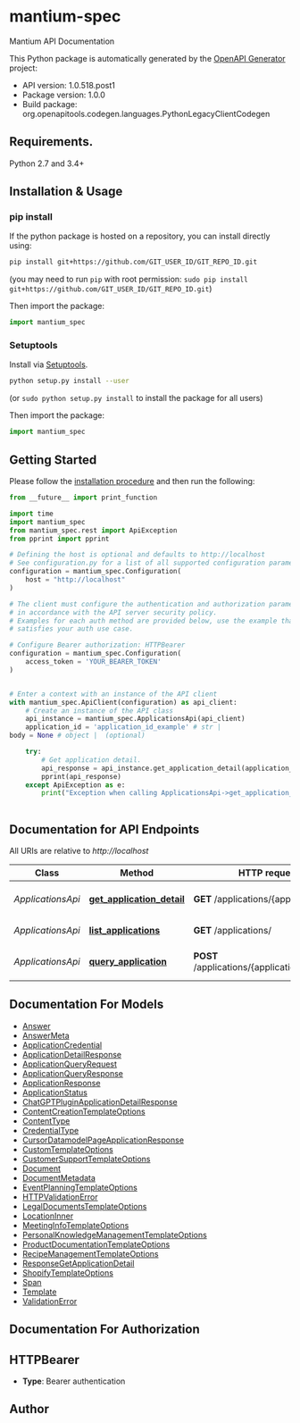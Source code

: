 # mantium-spec
Mantium API Documentation

This Python package is automatically generated by the [OpenAPI Generator](https://openapi-generator.tech) project:

- API version: 1.0.518.post1
- Package version: 1.0.0
- Build package: org.openapitools.codegen.languages.PythonLegacyClientCodegen

## Requirements.

Python 2.7 and 3.4+

## Installation & Usage
### pip install

If the python package is hosted on a repository, you can install directly using:

```sh
pip install git+https://github.com/GIT_USER_ID/GIT_REPO_ID.git
```
(you may need to run `pip` with root permission: `sudo pip install git+https://github.com/GIT_USER_ID/GIT_REPO_ID.git`)

Then import the package:
```python
import mantium_spec
```

### Setuptools

Install via [Setuptools](http://pypi.python.org/pypi/setuptools).

```sh
python setup.py install --user
```
(or `sudo python setup.py install` to install the package for all users)

Then import the package:
```python
import mantium_spec
```

## Getting Started

Please follow the [installation procedure](#installation--usage) and then run the following:

```python
from __future__ import print_function

import time
import mantium_spec
from mantium_spec.rest import ApiException
from pprint import pprint

# Defining the host is optional and defaults to http://localhost
# See configuration.py for a list of all supported configuration parameters.
configuration = mantium_spec.Configuration(
    host = "http://localhost"
)

# The client must configure the authentication and authorization parameters
# in accordance with the API server security policy.
# Examples for each auth method are provided below, use the example that
# satisfies your auth use case.

# Configure Bearer authorization: HTTPBearer
configuration = mantium_spec.Configuration(
    access_token = 'YOUR_BEARER_TOKEN'
)


# Enter a context with an instance of the API client
with mantium_spec.ApiClient(configuration) as api_client:
    # Create an instance of the API class
    api_instance = mantium_spec.ApplicationsApi(api_client)
    application_id = 'application_id_example' # str | 
body = None # object |  (optional)

    try:
        # Get application detail.
        api_response = api_instance.get_application_detail(application_id, body=body)
        pprint(api_response)
    except ApiException as e:
        print("Exception when calling ApplicationsApi->get_application_detail: %s\n" % e)
    
```

## Documentation for API Endpoints

All URIs are relative to *http://localhost*

Class | Method | HTTP request | Description
------------ | ------------- | ------------- | -------------
*ApplicationsApi* | [**get_application_detail**](docs/ApplicationsApi.md#get_application_detail) | **GET** /applications/{application_id} | Get application detail.
*ApplicationsApi* | [**list_applications**](docs/ApplicationsApi.md#list_applications) | **GET** /applications/ | List applications.
*ApplicationsApi* | [**query_application**](docs/ApplicationsApi.md#query_application) | **POST** /applications/{application_id}/query | Interact with an application.


## Documentation For Models

 - [Answer](docs/Answer.md)
 - [AnswerMeta](docs/AnswerMeta.md)
 - [ApplicationCredential](docs/ApplicationCredential.md)
 - [ApplicationDetailResponse](docs/ApplicationDetailResponse.md)
 - [ApplicationQueryRequest](docs/ApplicationQueryRequest.md)
 - [ApplicationQueryResponse](docs/ApplicationQueryResponse.md)
 - [ApplicationResponse](docs/ApplicationResponse.md)
 - [ApplicationStatus](docs/ApplicationStatus.md)
 - [ChatGPTPluginApplicationDetailResponse](docs/ChatGPTPluginApplicationDetailResponse.md)
 - [ContentCreationTemplateOptions](docs/ContentCreationTemplateOptions.md)
 - [ContentType](docs/ContentType.md)
 - [CredentialType](docs/CredentialType.md)
 - [CursorDatamodelPageApplicationResponse](docs/CursorDatamodelPageApplicationResponse.md)
 - [CustomTemplateOptions](docs/CustomTemplateOptions.md)
 - [CustomerSupportTemplateOptions](docs/CustomerSupportTemplateOptions.md)
 - [Document](docs/Document.md)
 - [DocumentMetadata](docs/DocumentMetadata.md)
 - [EventPlanningTemplateOptions](docs/EventPlanningTemplateOptions.md)
 - [HTTPValidationError](docs/HTTPValidationError.md)
 - [LegalDocumentsTemplateOptions](docs/LegalDocumentsTemplateOptions.md)
 - [LocationInner](docs/LocationInner.md)
 - [MeetingInfoTemplateOptions](docs/MeetingInfoTemplateOptions.md)
 - [PersonalKnowledgeManagementTemplateOptions](docs/PersonalKnowledgeManagementTemplateOptions.md)
 - [ProductDocumentationTemplateOptions](docs/ProductDocumentationTemplateOptions.md)
 - [RecipeManagementTemplateOptions](docs/RecipeManagementTemplateOptions.md)
 - [ResponseGetApplicationDetail](docs/ResponseGetApplicationDetail.md)
 - [ShopifyTemplateOptions](docs/ShopifyTemplateOptions.md)
 - [Span](docs/Span.md)
 - [Template](docs/Template.md)
 - [ValidationError](docs/ValidationError.md)


## Documentation For Authorization


## HTTPBearer

- **Type**: Bearer authentication


## Author




